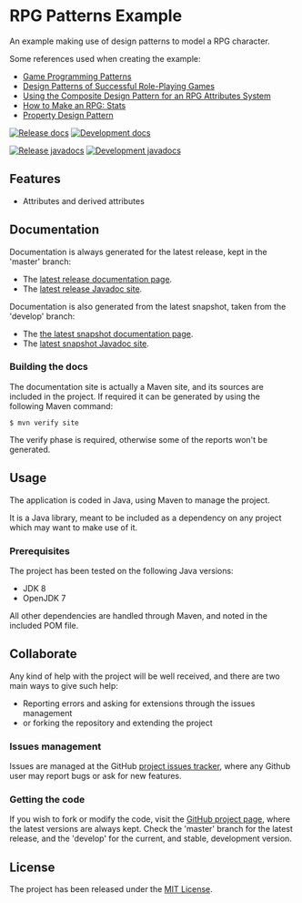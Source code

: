 # RPG Patterns Example

An example making use of design patterns to model a RPG character.

Some references used when creating the example:

* [Game Programming Patterns](http://gameprogrammingpatterns.com)
* [Design Patterns of Successful
Role-Playing Games](http://legendaryquest.netfirms.com/books/RPG_Design_Patterns_9_13_09.pdf)
* [Using the Composite Design Pattern for an RPG Attributes System](https://gamedevelopment.tutsplus.com/tutorials/using-the-composite-design-pattern-for-an-rpg-attributes-system--gamedev-243)
* [How to Make an RPG: Stats](http://howtomakeanrpg.com/a/how-to-make-an-rpg-stats.html)
* [Property Design Pattern](https://github.com/iluwatar/java-design-patterns/tree/master/property)

[![Release docs](https://img.shields.io/badge/docs-release-blue.svg)][site-release]
[![Development docs](https://img.shields.io/badge/docs-develop-blue.svg)][site-develop]

[![Release javadocs](https://img.shields.io/badge/javadocs-release-blue.svg)][javadoc-release]
[![Development javadocs](https://img.shields.io/badge/javadocs-develop-blue.svg)][javadoc-develop]

## Features

- Attributes and derived attributes

## Documentation

Documentation is always generated for the latest release, kept in the 'master' branch:

- The [latest release documentation page][site-release].
- The [latest release Javadoc site][javadoc-release].

Documentation is also generated from the latest snapshot, taken from the 'develop' branch:

- The [the latest snapshot documentation page][site-develop].
- The [latest snapshot Javadoc site][javadoc-develop].

### Building the docs

The documentation site is actually a Maven site, and its sources are included in the project. If required it can be generated by using the following Maven command:

```
$ mvn verify site
```

The verify phase is required, otherwise some of the reports won't be generated.

## Usage

The application is coded in Java, using Maven to manage the project.

It is a Java library, meant to be included as a dependency on any project which may want to make use of it.

### Prerequisites

The project has been tested on the following Java versions:
* JDK 8
* OpenJDK 7

All other dependencies are handled through Maven, and noted in the included POM file.

## Collaborate

Any kind of help with the project will be well received, and there are two main ways to give such help:

- Reporting errors and asking for extensions through the issues management
- or forking the repository and extending the project

### Issues management

Issues are managed at the GitHub [project issues tracker][issues], where any Github user may report bugs or ask for new features.

### Getting the code

If you wish to fork or modify the code, visit the [GitHub project page][scm], where the latest versions are always kept. Check the 'master' branch for the latest release, and the 'develop' for the current, and stable, development version.

## License

The project has been released under the [MIT License][license].

[issues]: https://github.com/bernardo-mg/rpg-patterns-example/issues
[javadoc-develop]: https://docs.bernardomg.com/development/maven/rpg-patterns-example/apidocs
[javadoc-release]: https://docs.bernardomg.com/maven/rpg-patterns-example/apidocs
[license]: http://www.opensource.org/licenses/mit-license.php
[scm]: https://github.com/bernardo-mg/rpg-patterns-example
[site-develop]: https://docs.bernardomg.com/development/maven/rpg-patterns-example
[site-release]: https://docs.bernardomg.com/maven/rpg-patterns-example
